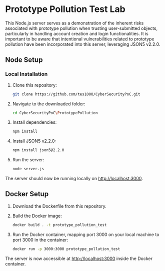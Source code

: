 # Prototype Pollution Test Lab

This Node.js server serves as a demonstration of the inherent risks associated with prototype pollution when trusting user-submitted objects, particularly in handling account creation and login functionalities. It is important to be aware that intentional vulnerabilities related to prototype pollution have been incorporated into this server, leveraging JSON5 v2.2.0.

## Node Setup

### Local Installation

1. Clone this repository:
    ```bash
    git clone https://github.com/tes1000/CyberSecurityPoC.git
    ```

2. Navigate to the downloaded folder:
    ```bash
    cd CyberSecurityPoC\PrototypePollution
    ```

3. Install dependencies:
    ```bash
    npm install
    ```

4. Install JSON5 v2.2.0:
    ```bash
    npm install json5@2.2.0
    ```

5. Run the server:
    ```bash
    node server.js
    ```

The server should now be running locally on [http://localhost:3000](http://localhost:3000).

## Docker Setup

1. Download the Dockerfile from this repository.

2. Build the Docker image:
    ```bash
    docker build . -t prototype_pollution_test
    ```

3. Run the Docker container, mapping port 3000 on your local machine to port 3000 in the container:
    ```bash
    docker run -p 3000:3000 prototype_pollution_test
    ```

The server is now accessible at [http://localhost:3000](http://localhost:3000) inside the Docker container.

